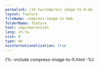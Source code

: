 ```yaml
---
permalink: /zh-tw/compress-image-to-8-mb
layout: feature
fileName: compress-image-to-8mb
folderName: feature
tool: imgcompression
lang: zh-tw
size: 8
type: mb
nointernationalization: true
---
```

{%- include compress-image-to-X.html -%}       
